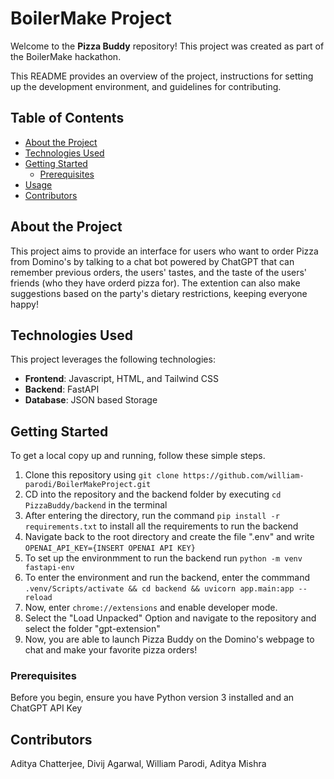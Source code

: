 # BoilerMake Project

Welcome to the **Pizza Buddy** repository! This project was created as part of the BoilerMake hackathon. 

This README provides an overview of the project, instructions for setting up the development environment, and guidelines for contributing.

## Table of Contents

- [About the Project](#about-the-project)
- [Technologies Used](#technologies-used)
- [Getting Started](#getting-started)
  - [Prerequisites](#prerequisites)
- [Usage](#usage)
- [Contributors](#contributors)

## About the Project

This project aims to provide an interface for users who want to order Pizza from Domino's by talking to a chat bot powered by ChatGPT that can remember previous orders, 
the users' tastes, and the taste of the users' friends (who they have orderd pizza for). The extention can also make suggestions based on the party's dietary restrictions, keeping everyone happy!

## Technologies Used

This project leverages the following technologies:

- **Frontend**: Javascript, HTML, and Tailwind CSS
- **Backend**: FastAPI
- **Database**: JSON based Storage

## Getting Started

To get a local copy up and running, follow these simple steps.

1. Clone this repository using `git clone https://github.com/william-parodi/BoilerMakeProject.git`
2. CD into the repository and the backend folder by executing `cd PizzaBuddy/backend` in the terminal
3. After entering the directory, run the command `pip install -r requirements.txt` to install all the requirements to run the backend
4. Navigate back to the root directory and create the file ".env" and write `OPENAI_API_KEY={INSERT OPENAI API KEY}`
5. To set up the environmment to run the backend run `python -m venv fastapi-env`
6. To enter the environment and run the backend, enter the commmand `.venv/Scripts/activate && cd backend && uvicorn app.main:app --reload`
7. Now, enter `chrome://extensions` and enable developer mode.
8. Select the "Load Unpacked" Option and navigate to the repository and select the folder "gpt-extension"
9. Now, you are able to launch Pizza Buddy on the Domino's webpage to chat and make your favorite pizza orders!

### Prerequisites

Before you begin, ensure you have Python version 3 installed and an ChatGPT API Key

## Contributors
Aditya Chatterjee, Divij Agarwal, William Parodi, Aditya Mishra
